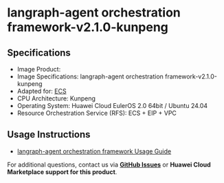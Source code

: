# langraph-agent orchestration framework-v2.1.0-kunpeng

## Specifications

- Image Product: [](https://marketplace.huaweicloud.com/intl/hidden/contents/c4155469-8f2c-42d6-8d0c-ec927a56161f)
- Image Specifications: langraph-agent orchestration framework-v2.1.0-kunpeng
- Adapted for: [ECS](https://support.huaweicloud.com/ecs/index.html)
- CPU Architecture: Kunpeng
- Operating System: Huawei Cloud EulerOS 2.0 64bit / Ubuntu 24.04
- Resource Orchestration Service (RFS): ECS + EIP + VPC

## Usage Instructions

- [langraph-agent orchestration framework Usage Guide](./docs/usage.md)<br>

For additional questions, contact us via [**GitHub Issues**](https://github.com/HuaweiCloudDeveloper/vllm-image/issues) or **Huawei Cloud Marketplace support for this product**.
